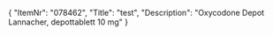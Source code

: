{
  "ItemNr": "078462",
  "Title": "test",
  "Description": "Oxycodone Depot Lannacher, depottablett 10 mg"
}
